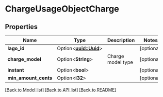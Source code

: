 # ChargeUsageObjectCharge

## Properties

Name | Type | Description | Notes
------------ | ------------- | ------------- | -------------
**lago_id** | Option<[**uuid::Uuid**](uuid::Uuid.md)> |  | [optional]
**charge_model** | Option<**String**> | Charge model type | [optional]
**instant** | Option<**bool**> |  | [optional]
**min_amount_cents** | Option<**i32**> |  | [optional]

[[Back to Model list]](../README.md#documentation-for-models) [[Back to API list]](../README.md#documentation-for-api-endpoints) [[Back to README]](../README.md)


